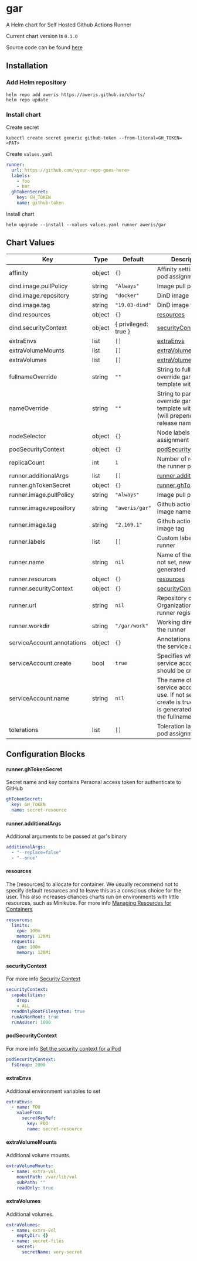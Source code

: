 gar
===
A Helm chart for Self Hosted Github Actions Runner

Current chart version is `0.1.0`

Source code can be found [here](https://github.com/aweris/github-actions-runner)

## Installation

### Add Helm repository

```shell
helm repo add aweris https://aweris.github.io/charts/
helm repo update
```

### Install chart

Create secret

```shell
kubectl create secret generic github-token --from-literal=GH_TOKEN=<PAT>
```

Create `values.yaml`

```yaml
runner:
  url: https://github.com/<your-repo-goes-here>
  labels:
    - foo
    - bar
  ghTokenSecret:
    key: GH_TOKEN
    name: github-token
```

Install chart

```shell
helm upgrade --install --values values.yaml runner aweris/gar
```

## Chart Values

| Key | Type | Default | Description |
|-----|------|---------|-------------|
| affinity | object | `{}` | Affinity settings for pod assignment |
| dind.image.pullPolicy | string | `"Always"` | Image pull policy |
| dind.image.repository | string | `"docker"` | DinD image name |
| dind.image.tag | string | `"19.03-dind"` | DinD image tag |
| dind.resources | object | `{}` | [resources](#resources) |
| dind.securityContext | object | { privileged: true } | [securityContext](#securitycontext) |
| extraEnvs | list | `[]` | [extraEnvs](#extraenvs) |
| extraVolumeMounts | list | `[]` | [extraVolumeMounts](#extravolumemounts) |
| extraVolumes | list | `[]` | [extraVolumes](#extravolumes) |
| fullnameOverride | string | `""` | String to fully override gar.fullname template with a string |
| nameOverride | string | `""` | String to partially override gar.fullname template with a string (will prepend the release name) |
| nodeSelector | object | `{}` | Node labels for pod assignment |
| podSecurityContext | object | `{}` | [podSecurityContext](#podsecuritycontext) |
| replicaCount | int | `1` | Number of replicas of the runner pod |
| runner.additionalArgs | list | `[]` | [runner.additionalArgs](#runneradditionalargs) |
| runner.ghTokenSecret | object | `{}` | [runner.ghTokenSecret](#runnerghtokensecret) |
| runner.image.pullPolicy | string | `"Always"` | Image pull policy |
| runner.image.repository | string | `"aweris/gar"` | Github actions runner image name |
| runner.image.tag | string | `"2.169.1"` | Github actions runner image tag |
| runner.labels | list | `[]` | Custom labels for the runner |
| runner.name | string | `nil` | Name of the runner. If not set, new name generated |
| runner.resources | object | `{}` | [resources](#resources) |
| runner.securityContext | object | `{}` | [securityContext](#securitycontext) |
| runner.url | string | `nil` | Repository or Organization url for runner registration |
| runner.workdir | string | `"/gar/work"` | Working directory for the runner |
| serviceAccount.annotations | object | `{}` | Annotations to add to the service account |
| serviceAccount.create | bool | `true` | Specifies whether a service account should be created |
| serviceAccount.name | string | `nil` | The name of the service account to use. If not set and create is true, a name is generated using the fullname template |
| tolerations | list | `[]` | Toleration labels for pod assignment |

## Configuration Blocks

#### runner.ghTokenSecret

Secret name and key contains Personal access token for authenticate to GitHub

```yaml
ghTokenSecret:
  key: GH_TOKEN
  name: secret-resource
```

#### runner.additionalArgs

Additional arguments to be passed at gar's binary

```yaml
additionalArgs:
  - "--replace=false"
  - "--once"
```

#### resources

The [resources] to allocate for container. We usually recommend not to specify default resources and to leave this as a conscious
choice for the user. This also increases chances charts run on environments with little
resources, such as Minikube. For more info [Managing Resources for Containers](https://kubernetes.io/docs/concepts/configuration/manage-resources-containers/)

```yaml
resources:
  limits:
    cpu: 100m
    memory: 128Mi
  requests:
    cpu: 100m
    memory: 128Mi
```

#### securityContext

For more info [Security Context](https://kubernetes.io/docs/tasks/configure-pod-container/security-context/)

```yaml
securityContext:
  capabilities:
    drop:
    - ALL
  readOnlyRootFilesystem: true
  runAsNonRoot: true
  runAsUser: 1000
```

#### podSecurityContext

For more info [Set the security context for a Pod](https://kubernetes.io/docs/tasks/configure-pod-container/security-context/#set-the-security-context-for-a-pod)

```yaml
podSecurityContext:
  fsGroup: 2000
```

#### extraEnvs

Additional environment variables to set

```yaml
extraEnvs:
  - name: FOO
    valueFrom:
      secretKeyRef:
        key: FOO
        name: secret-resource
```

#### extraVolumeMounts

Additional volume mounts.

```yaml
extraVolumeMounts:
  - name: extra-vol
    mountPath: /var/lib/vol
    subPath: ""
    readOnly: true
```

#### extraVolumes

Additional volumes.

```yaml
extraVolumes:
  - name: extra-vol
    emptyDir: {}
  - name: secret-files
    secret:
      secretName: very-secret
```
